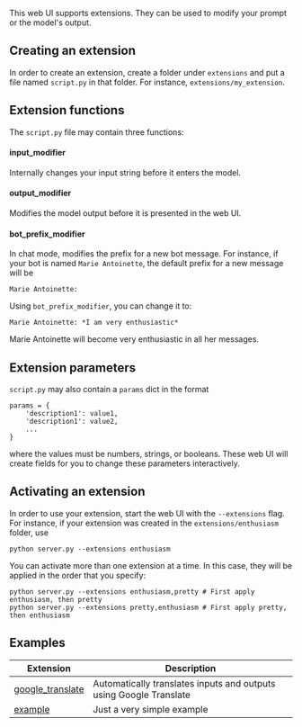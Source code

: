 This web UI supports extensions. They can be used to modify your prompt or the model's output.

## Creating an extension

In order to create an extension, create a folder under `extensions` and put a file named `script.py` in that folder. For instance, `extensions/my_extension`. 

## Extension functions

The `script.py` file may contain three functions:

#### input_modifier

Internally changes your input string before it enters the model.

#### output_modifier

Modifies the model output before it is presented in the web UI.

#### bot_prefix_modifier

In chat mode, modifies the prefix for a new bot message. For instance, if your bot is named `Marie Antoinette`, the default prefix for a new message will be

```
Marie Antoinette:
```

Using `bot_prefix_modifier`, you can change it to:

```
Marie Antoinette: *I am very enthusiastic*
```
 
Marie Antoinette will become very enthusiastic in all her messages.

## Extension parameters

`script.py` may also contain a `params` dict in the format

```
params = {
    'description1': value1,
    'description1': value2,
    ...
}
```

where the values must be numbers, strings, or booleans. These web UI will create fields for you to change these parameters interactively.

## Activating an extension

In order to use your extension, start the web UI with the `--extensions` flag. For instance, if your extension was created in the `extensions/enthusiasm` folder, use

`python server.py --extensions enthusiasm`

You can activate more than one extension at a time. In this case, they will be applied in the order that you specify:

```
python server.py --extensions enthusiasm,pretty # First apply enthusiasm, then pretty
python server.py --extensions pretty,enthusiasm # First apply pretty, then enthusiasm
```

## Examples

|Extension|Description|
|---------|-----------|
|[google_translate](https://github.com/oobabooga/text-generation-webui/blob/main/extensions/google_translate/script.py)| Automatically translates inputs and outputs using Google Translate|
|[example](https://github.com/oobabooga/text-generation-webui/blob/main/extensions/example/script.py)| Just a very simple example|
